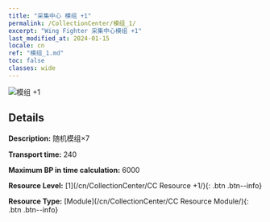 ```yaml
---
title: "采集中心 模组 +1"
permalink: /CollectionCenter/模组_1/
excerpt: "Wing Fighter 采集中心模组 +1"
last_modified_at: 2024-01-15
locale: cn
ref: "模组_1.md"
toc: false
classes: wide
---
```



![模组 +1](/images/cc/CC_Module_1.png)

## Details

  **Description:** 随机模组×7

  **Transport time:** 240

  **Maximum BP in time calculation:** 6000

  **Resource Level:** [1](/cn/CollectionCenter/CC Resource +1/){: .btn .btn--info}

  **Resource Type:** [Module](/cn/CollectionCenter/CC Resource Module/){: .btn .btn--info}

